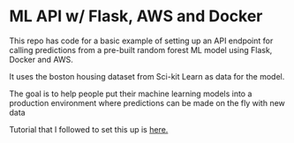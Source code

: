 # ML API w/ Flask, AWS and Docker

This repo has code for a basic example of setting up an API endpoint for calling predictions from a pre-built
random forest ML model using Flask, Docker and AWS.

It uses the boston housing dataset from Sci-kit Learn as data for the model.

The goal is to help people put their machine learning models into a production environment where predictions can 
be made on the fly with new data

Tutorial that I followed to set this up is 
[here.](https://linuxacademy.com/blog/amazon-web-services-2/deploying-a-containerized-flask-application-with-aws-ecs-and-docker/)
